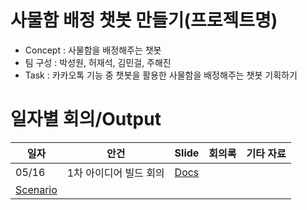 # 사물함 배정 챗봇 만들기(프로젝트명)
* Concept : 사물함을 배정해주는 챗봇
* 팀 구성 : 박성원, 허재석, 김민걸, 주해진
* Task : 카카오톡 기능 중 챗봇을 활용한 사물함을 배정해주는 챗봇 기획하기


# 일자별 회의/Output
| 일자 | 안건 | Slide | 회의록 | 기타 자료 | 
| --- | --- | ----- | ---- | ------- | 
| 05/16| 1차 아이디어 빌드 회의 | [Docs](https://docs.google.com/document/d/1utkpsa-vsfbfA3NzTo-CsaR2LsF_XbPx4PRG8cx6dx0/edit)|
| [Scenario](https://docs.google.com/document/d/1lh036YEdXwMMT5SVqAZBq_43u01asm0ZE0QMNCf7FSk/edit)|
